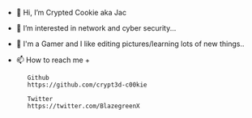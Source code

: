 - 👋 Hi, I’m Crypted Cookie aka Jac
- 👀 I’m interested in network and cyber security...
- 🌱 I'm a Gamer and I like editing pictures/learning lots of new things..
- 📫 How to reach me +

         Github
         https://github.com/crypt3d-c00kie
         
         Twitter
         https://twitter.com/BlazegreenX

<!---
crypt3d-c00kie/crypt3d-c00kie is a ✨ special ✨ repository because its `README.md` (this file) appears on your GitHub profile.
You can click the Preview link to take a look at your changes.
--->
